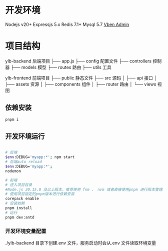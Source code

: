 # 开发环境
Nodejs v20+
Expressjs 5.x
Redis 7.1+
Mysql 5.7
[Vben Admin](https://vben.pro/) 


# 项目结构
ylb-backend 后端项目
├── app.js
├── config 配置文件
├── controllers 控制器
├── models 模型
├── routes 路由
├── utils 工具


ylb-frontend 前端项目
├── public 静态文件
├── src 源码
│ ├── api 接口
│ ├── assets 资源
│ ├── components 组件
│ ├── router 路由
│ └── views 视图


## 依赖安装

```sh
pnpm i
```

## 开发环境运行
```sh

# 后端
$env:DEBUG='myapp:*'; npm start
# 后端auto reload
$env:DEBUG='myapp:*'; 
nodemon

# 前端
# 进入项目目录
#Node.js 20.15.0 及以上版本，推荐使用 fnm 、 nvm 或者直接使用pnpm 进行版本管理。
# 使用项目指定的pnpm版本进行依赖安装
corepack enable
# 安装依赖
pnpm install
# 运行
pnpm dev:antd
```

### 开发环境变量配置
./ylb-backend 目录下创建.env 文件，服务启动时会从.env 文件读取环境变量
